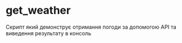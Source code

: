 # get_weather
Скрипт який демонструє отримання погоди за допомогою API та виведення результату в консоль
